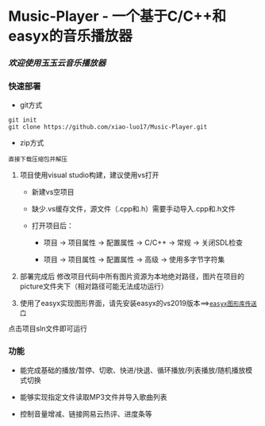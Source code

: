 # Music-Player - 一个基于C/C++和easyx的音乐播放器

### ***欢迎使用玉玉云音乐播放器***

### 快速部署

- git方式

```
git init
git clone https://github.com/xiao-luo17/Music-Player.git
```

- zip方式
```
直接下载压缩包并解压
```
1. 项目使用visual studio构建，建议使用vs打开

   - 新建vs空项目

   - 缺少.vs缓存文件，源文件（.cpp和.h）需要手动导入.cpp和.h文件
   
   - 打开项目后：
   
     - 项目 -> 项目属性 -> 配置属性 -> C/C++ -> 常规 -> 关闭SDL检查
     
     - 项目 -> 项目属性 -> 配置属性 -> 高级 -> 使用多字节字符集

2. 部署完成后 修改项目代码中所有图片资源为本地绝对路径，图片在项目的picture文件夹下（相对路径可能无法成功运行）

3. 使用了easyx实现图形界面，请先安装easyx的vs2019版本==><a href="https://easyx.cn/">`easyx图形库传送门`</a>

点击项目sln文件即可运行

### 功能

- 能完成基础的播放/暂停、切歌、快进/快退、循环播放/列表播放/随机播放模式切换

- 能够实现指定文件读取MP3文件并导入歌曲列表

- 控制音量增减、链接网易云热评、进度条等

